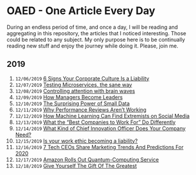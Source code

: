 # OAED - One Article Every Day  

During an endless period of time, and once a day, I will be reading and aggregating in this repository, the articles that I noticed interesting. Those could be related to any subject. My only purpose here is to be continually reading new stuff and enjoy the journey while doing it. Please, join me.

## 2019

1. `12/06/2019` [6 Signs Your Corporate Culture Is a Liability](2019/6_Signs_Your_Corporate_Culture_Is_a_Liability.md)
2. `12/07/2019` [Testing Microservices, the sane way](2019/Testing_Microservices_the_sane_way.md)
3. `12/08/2019` [Controlling attention with brain waves](2019/Controlling_attention_with_brain_waves.md)
4. `12/09/2019` [How Managers Become Leaders](2019/How_Managers_Become_Leaders.md)
5. `12/10/2019` [The Surprising Power of Small Data](2019/The_Surprising_Power_of_Small_Data.md)
6. `12/11/2019` [Why Performance Reviews Aren’t Working](2019/Why_Performance_Reviews_Arent_Working.md)
7. `12/12/2019` [How Machine Learning Can Find Extremists on Social Media](2019/How_Machine_Learning_Can_Find_Extremists_on_Social_Media.md)
8. `12/13/2019` [What the “Best Companies to Work For” Do Differently](2019/What_the_Best_Companies_to_Work_For_Do_Differently.md)
9. `12/14/2019` [What Kind of Chief Innovation Officer Does Your Company Need?](2019/What_Kind_of_Chief_Innovation_Officer_Does_Your_Company_Need.md)
10. `12/15/2019` [Is your work ethic becoming a liability?](2019/Is_your_work_ethic_becoming_a_liability.md)
11. `12/16/2019` [7 Tech CEOs Share Marketing Trends And Predictions For 2020](2019/7_Tech_CEOs_Share_Marketing_Trends_And_Predictions_For_2020.md)
12. `12/17/2019` [Amazon Rolls Out Quantum-Computing Service](2019/Amazon_Rolls_Out_Quantum_Computing_Service.md)
13. `12/18/2019` [Give Yourself The Gift Of The Greatest](2019/Give_Yourself_The_Gift_Of_The_Greatest.md)